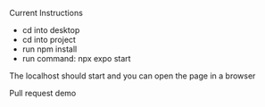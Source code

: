 Current Instructions
* cd into desktop
* cd into project
* run npm install
* run command: npx expo start

The localhost should start and you can open the page in a browser


Pull request demo 


